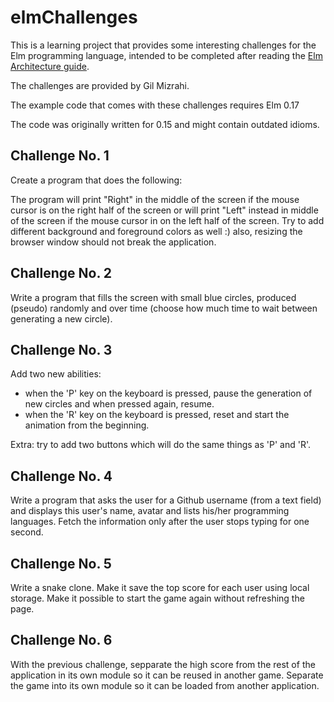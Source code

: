 # elmChallenges

This is a learning project that provides some interesting challenges for the Elm programming language, intended to be completed after reading the [Elm Architecture guide](http://guide.elm-lang.org/architecture/index.html).

The challenges are provided by Gil Mizrahi. 

The example code that comes with these challenges requires Elm 0.17 

The code was originally written for 0.15 and might contain outdated idioms.  

## Challenge No. 1

Create a program that does the following:

The program will print "Right" in the middle of the screen if the mouse cursor is on the right half of the screen or will print "Left" instead in middle of the screen if the mouse cursor in on the left half of the screen. Try to add different background and foreground colors as well :) also, resizing the browser window should not break the application.

## Challenge No. 2 

Write a program that fills the screen with small blue circles, produced (pseudo) randomly and over time (choose how much time to wait between generating a new circle).

## Challenge No. 3 

Add two new abilities:
 
- when the 'P' key on the keyboard is pressed, pause the generation of new circles and when pressed again, resume.
- when the 'R' key on the keyboard is pressed, reset and start the animation from the beginning.

Extra: try to add two buttons which will do the same things as 'P' and 'R'.

## Challenge No. 4

Write a program that asks the user for a Github username (from a text field) and displays this user's name, avatar and lists his/her programming languages. Fetch the information only after the user stops typing for one second. 

## Challenge No. 5

Write a snake clone. Make it save the top score for each user using local storage. Make it possible to start the game again without refreshing the page.

## Challenge No. 6 

With the previous challenge, sepparate the high score from the rest of the application in its own module so it can be reused in another game. Separate the game into its own module so it can be loaded from another application. 
